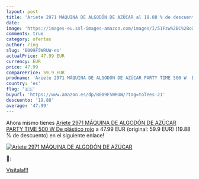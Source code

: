 ```yaml
---
layout: post
title: 'Ariete 2971 MÁQUINA DE ALGODÓN DE AZÚCAR al 19.88 % de descuento'
date: 
image: 'https://images-eu.ssl-images-amazon.com/images/I/51Fzw%2BC%2BoXL._SL200_.jpg'
comments: true
category: ofertas
author: ring
slug: 'B009F5WRUW-es'
actualPrice: 47.99 EUR
currency: EUR
price: 47.99
comparePrice: 59.9 EUR
prodname: 'Ariete 2971 MÁQUINA DE ALGODÓN DE AZÚCAR PARTY TIME 500 W  De plástico  rojo'
country: 'es'
flag: '🇪🇸'
buyurl: 'https://www.amazon.es/dp/B009F5WRUW/?tag=tolees-21'
descuento: '19.88'
average: '47.99'
---
```


Ahora mismo tienes [Ariete 2971 MÁQUINA DE ALGODÓN DE AZÚCAR PARTY TIME 500 W  De plástico  rojo](https://www.amazon.es/dp/B009F5WRUW/?tag=tolees-21) a 47.99 EUR (original: 59.9 EUR) (19.88 %  de descuento) en el siguiente enlace!

[![Ariete 2971 MÁQUINA DE ALGODÓN DE AZÚCAR](https://images-eu.ssl-images-amazon.com/images/I/51Fzw%2BC%2BoXL._SL200_.jpg)](https://www.amazon.es/dp/B009F5WRUW/?tag=tolees-21)

🔎:


[Visítala!!!](https://www.amazon.es/dp/B009F5WRUW/?tag=tolees-21)
